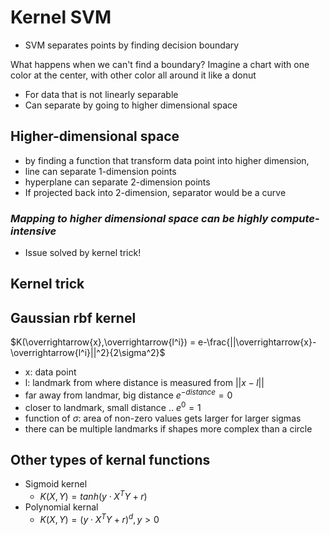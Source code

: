 # Kernel SVM

- SVM separates points by finding decision boundary

What happens when we can't find a boundary? Imagine a chart with one color at the center, with other color all around it like a donut

- For data that is not linearly separable
- Can separate by going to higher dimensional space

## Higher-dimensional space

- by finding a function that transform data point into higher dimension, 
- line can separate 1-dimension points 
- hyperplane can separate 2-dimension points
- If projected back into 2-dimension, separator would be a curve

### *Mapping to higher dimensional space can be highly compute-intensive*

- Issue solved by kernel trick!

## **Kernel trick**

## Gaussian rbf kernel 

$K(\overrightarrow{x},\overrightarrow{l^i}) = e-\frac{||\overrightarrow{x}-\overrightarrow{l^i}||^2}{2\sigma^2}$

- x: data point
- l: landmark from where distance is measured from $||x-l||$
- far away from landmar, big distance $e^{-distance} = 0$
- closer to landmark, small distance .. $e^0 = 1$
- function of $\sigma$: area of non-zero values gets larger for larger sigmas
- there can be multiple landmarks if shapes more complex than a circle

## Other types of kernal functions

- Sigmoid kernel
  - $K(X,Y) = tanh(y \cdot X^TY + r)$
- Polynomial kernal
  - $K(X,Y) = (y \cdot X^TY + r)^d,y > 0$



